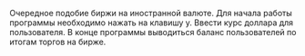 Очередное подобие биржи на иностранной валюте.
Для начала работы программы необходимо нажать на клавишу y.
Ввести курс доллара для пользователя.
В конце программы выводиться баланс пользователей по итогам торгов на бирже.
